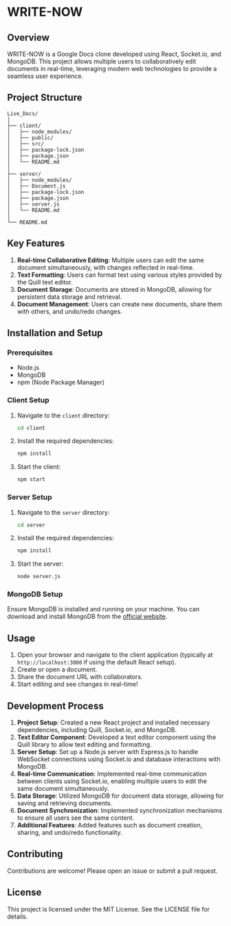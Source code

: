 # WRITE-NOW

## Overview

WRITE-NOW is a Google Docs clone developed using React, Socket.io, and MongoDB. This project allows multiple users to collaboratively edit documents in real-time, leveraging modern web technologies to provide a seamless user experience.

## Project Structure

```plaintext
Live_Docs/
│
├── client/
│   ├── node_modules/
│   ├── public/
│   ├── src/
│   ├── package-lock.json
│   ├── package.json
│   └── README.md
│
├── server/
│   ├── node_modules/
│   ├── Document.js
│   ├── package-lock.json
│   ├── package.json
│   ├── server.js
│   └── README.md
│
└── README.md
```

## Key Features

1. **Real-time Collaborative Editing**: Multiple users can edit the same document simultaneously, with changes reflected in real-time.
2. **Text Formatting**: Users can format text using various styles provided by the Quill text editor.
3. **Document Storage**: Documents are stored in MongoDB, allowing for persistent data storage and retrieval.
4. **Document Management**: Users can create new documents, share them with others, and undo/redo changes.

## Installation and Setup

### Prerequisites

- Node.js
- MongoDB
- npm (Node Package Manager)

### Client Setup

1. Navigate to the `client` directory:
   ```bash
   cd client
   ```

2. Install the required dependencies:
   ```bash
   npm install
   ```

3. Start the client:
   ```bash
   npm start
   ```

### Server Setup

1. Navigate to the `server` directory:
   ```bash
   cd server
   ```

2. Install the required dependencies:
   ```bash
   npm install
   ```

3. Start the server:
   ```bash
   node server.js
   ```

### MongoDB Setup

Ensure MongoDB is installed and running on your machine. You can download and install MongoDB from the [official website](https://www.mongodb.com/try/download/community).

## Usage

1. Open your browser and navigate to the client application (typically at `http://localhost:3000` if using the default React setup).
2. Create or open a document.
3. Share the document URL with collaborators.
4. Start editing and see changes in real-time!

## Development Process

1. **Project Setup**: Created a new React project and installed necessary dependencies, including Quill, Socket.io, and MongoDB.
2. **Text Editor Component**: Developed a text editor component using the Quill library to allow text editing and formatting.
3. **Server Setup**: Set up a Node.js server with Express.js to handle WebSocket connections using Socket.io and database interactions with MongoDB.
4. **Real-time Communication**: Implemented real-time communication between clients using Socket.io, enabling multiple users to edit the same document simultaneously.
5. **Data Storage**: Utilized MongoDB for document data storage, allowing for saving and retrieving documents.
6. **Document Synchronization**: Implemented synchronization mechanisms to ensure all users see the same content.
7. **Additional Features**: Added features such as document creation, sharing, and undo/redo functionality.

## Contributing

Contributions are welcome! Please open an issue or submit a pull request.

## License

This project is licensed under the MIT License. See the LICENSE file for details.
